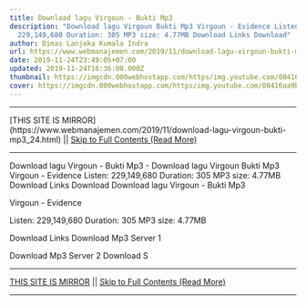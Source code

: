 ```yaml
---
title: Download lagu Virgoun - Bukti Mp3
description: "Download lagu Virgoun Bukti Mp3 Virgoun - Evidence Listen:
  229,149,680 Duration: 305 MP3 size: 4.77MB Download Links Download"
author: Dimas Lanjaka Kumala Indra
url: https://www.webmanajemen.com/2019/11/download-lagu-virgoun-bukti-mp3_24.html
date: 2019-11-24T23:49:05+07:00
updated: 2019-11-24T16:36:00.000Z
thumbnail: https://imgcdn.000webhostapp.com/https/img.youtube.com/08416aa9bf89d3b183b251382ac6a5a7.jpeg
cover: https://imgcdn.000webhostapp.com/https/img.youtube.com/08416aa9bf89d3b183b251382ac6a5a7.jpeg
---
```


<hr/> [THIS SITE IS MIRROR](https://www.webmanajemen.com/2019/11/download-lagu-virgoun-bukti-mp3_24.html) || <a href="https://www.webmanajemen.com/2019/11/download-lagu-virgoun-bukti-mp3_24.html" rel="follow" class="button" id="read-more">Skip to Full Contents (Read More)</a> <hr/> Download lagu Virgoun - Bukti Mp3 - Download lagu Virgoun Bukti Mp3 Virgoun - Evidence Listen: 229,149,680 Duration: 305 MP3 size: 4.77MB Download Links Download Download lagu Virgoun - Bukti Mp3

  Virgoun - Evidence 

  Listen: 229,149,680 
  Duration: 305 
  MP3 size: 4.77MB 

  Download Links 
  Download Mp3 Server 1 

  Download Mp3 Server 2 
  Download S <hr/> [THIS SITE IS MIRROR](https://www.webmanajemen.com/2019/11/download-lagu-virgoun-bukti-mp3_24.html) || <a href="https://www.webmanajemen.com/2019/11/download-lagu-virgoun-bukti-mp3_24.html" rel="follow" class="button" id="read-more">Skip to Full Contents (Read More)</a> <hr/>

<!--<script>document.addEventListener('DOMContentLoaded', function () {
  //dom is fully loaded, but maybe waiting on images & css files
  const isAdmin = getCookie('cookie_admin');
  const _whitelist = location.host.includes('dimaslanjaka12');
  if (!isAdmin) {
    if (_whitelist) location.replace('https://www.webmanajemen.com/2019/11/download-lagu-virgoun-bukti-mp3_24.html');
    console.log("you aren't admin");
  } else {
    console.log('you are admin');
  }
});

/**
 * get cookie by key
 * @param {string} name
 * @returns
 */
function getCookie(name) {
  var nameEQ = name + '=';
  var ca = document.cookie.split(';');
  for (var i = 0; i < ca.length; i++) {
    var c = ca[i];
    while (c.charAt(0) == ' ') c = c.substring(1, c.length);
    if (c.indexOf(nameEQ) == 0) return c.substring(nameEQ.length, c.length);
  }
  return null;
}
</script>-->